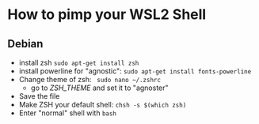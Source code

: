 # How to pimp your WSL2 Shell

## Debian

* install zsh ```sudo apt-get install zsh```
* install powerline for "agnostic": ```sudo apt-get install fonts-powerline``` 
* Change theme of zsh: ``` sudo nano ~/.zshrc```
   * go to *ZSH_THEME* and set it to "agnoster"
* Save the file
* Make ZSH your default shell: ```chsh -s $(which zsh)```
* Enter "normal" shell with ```bash```
